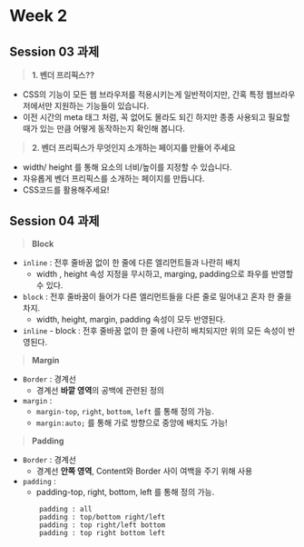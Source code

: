 # Week 2 

## Session 03 과제 
> **1. 벤더 프리픽스??**
- CSS의 기능이 모든 웹 브라우저를 적용시키는게 일반적이지만, 간혹 특정 웹브라우저에서만 지원하는 기능들이 있습니다.
- 이전 시간의 meta 태그 처럼, 꼭 없어도 몰라도 되긴 하지만 종종 사용되고 필요할 때가 있는 만큼 어떻게 동작하는지 확인해 봅니다.

> **2. 벤더 프리픽스가 무엇인지 소개하는 페이지를 만들어 주세요**
- width/ height 를 통해 요소의 너비/높이를 지정할 수 있습니다.
- 자유롭게 벤더 프리픽스를 소개하는 페이지를 만듭니다.
- CSS코드를 활용해주세요!


## Session 04 과제 

> **Block** 
- `inline` : 전후 줄바꿈 없이 한 줄에 다른 엘리먼트들과 나란히 배치 
    - width , height 속성 지정을 무시하고, marging, padding으로 좌우를 반영할 수 있다. 
- `block` : 전후 줄바꿈이 들어가 다른 엘리먼트들을 다른 줄로 밀어내고 혼자 한 줄을 차지. 
    - width, height, margin, padding 속성이 모두 반영된다. 
- `inline` - block : 전후 줄바꿈 없이 한 줄에 나란히 배치되지만 위의 모든 속성이 반영된다. 

 > **Margin**
- `Border` :  경계선
    - 경계선 **바깥 영역**의 공백에 관련된 정의
- `margin` : 
    - `margin-top`, `right`, `bottom`, `left` 를 통해 정의 가능.
    - `margin:auto;` 를 통해 가로 방향으로 중앙에 배치도 가능!

> **Padding**
- `Border` :  경계선
    - 경계선 **안쪽 영역**, Content와 Border 사이 여백을 주기 위해 사용
- `padding` : 
    - padding-top, right, bottom, left 를 통해 정의 가능.
    ``` 
        padding : all
        padding : top/bottom right/left
        padding : top right/left bottom
        padding : top right bottom left
    ```